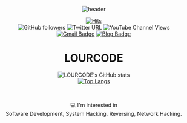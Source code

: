 <div align = "center">
  
![header](https://capsule-render.vercel.app/api?type=waving&color=gradient&height=300&section=header&text=Pwn!&fontSize=90&animation=scaleIn)

[![Hits](https://hits.seeyoufarm.com/api/count/incr/badge.svg?url=https%3A%2F%2Fgithub.com%2FLOURC0D3%2FLOURC0D3&count_bg=%23109AE1&title_bg=%235E5555&icon=python.svg&icon_color=%23FFFFFF&title=LOURCODE&edge_flat=false)](https://hits.seeyoufarm.com)
<br>
![GitHub followers](https://img.shields.io/github/followers/lourc0d3?label=LOURCODE&logoColor=blue&style=social)
![Twitter URL](https://img.shields.io/twitter/url?label=LOURCODE&style=social&url=https%3A%2F%2Ftwitter.com%2Flourcode)
![YouTube Channel Views](https://img.shields.io/youtube/channel/views/UCBnTLVslklwQ3RcIC9xwtYQ?label=LOURCODE&style=social)
<br>
[![Gmail Badge](https://img.shields.io/badge/Gmail-d14836?style=plastic-square&logo=Gmail&logoColor=white&link=mailto:lourcode@gmail.com)](mailto:lourcode@gmail.com)
[![Blog Badge](http://img.shields.io/badge/-gitBlog-blue?style=plastic-square&logo=Github&link=https://lourc0d3.github.io/)](https://lourc0d3.github.io/)

  
# LOURCODE
![LOURCODE's GitHub stats](https://github-readme-stats.vercel.app/api?username=lourc0d3&show_icons=true&theme=radical) <br>
[![Top Langs](https://github-readme-stats.vercel.app/api/top-langs/?username=lourc0d3&layout=compact)](https://github.com/anuraghazra/github-readme-stats)

<br>
  
 💻 I'm interested in <br>
 Software Development, System Hacking, Reversing, Network Hacking.
